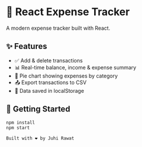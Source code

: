 # 💸 React Expense Tracker

A modern expense tracker built with React.

## ✨ Features

- ✅ Add & delete transactions
- 📊 Real-time balance, income & expense summary
- 🥧 Pie chart showing expenses by category
- 📤 Export transactions to CSV
- 💾 Data saved in localStorage

## 🚀 Getting Started

```bash
npm install
npm start

Built with ❤️ by Juhi Rawat


